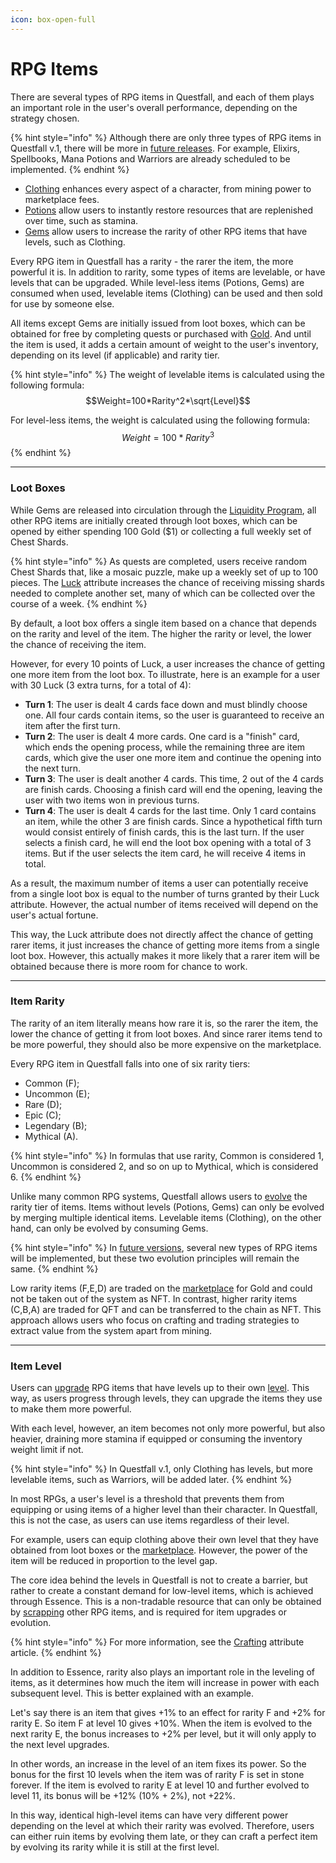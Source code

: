 ```yaml
---
icon: box-open-full
---
```


# RPG Items

There are several types of RPG items in Questfall, and each of them plays an important role in the user's overall performance, depending on the strategy chosen.

{% hint style="info" %}
Although there are only three types of RPG items in Questfall v.1, there will be more in [future releases](../../../roadmap/future-versions.md). For example, Elixirs, Spellbooks, Mana Potions and Warriors are already scheduled to be implemented.
{% endhint %}

* [Clothing](../items.md) enhances every aspect of a character, from mining power to marketplace fees.
* [Potions](potions.md) allow users to instantly restore resources that are replenished over time, such as stamina.&#x20;
* [Gems](gems.md) allow users to increase the rarity of other RPG items that have levels, such as Clothing.

Every RPG item in Questfall has a rarity - the rarer the item, the more powerful it is. In addition to rarity, some types of items are levelable, or have levels that can be upgraded. While level-less items (Potions, Gems) are consumed when used, levelable items (Clothing) can be used and then sold for use by someone else.

All items except Gems are initially issued from loot boxes, which can be obtained for free by completing quests or purchased with [Gold](../../../assets/gold-in-game.md). And until the item is used, it adds a certain amount of weight to the user's inventory, depending on its level (if applicable) and rarity tier.

{% hint style="info" %}
The weight of levelable items is calculated using the following formula:\
$$Weight=100*Rarity^2*\sqrt{Level}$$

For level-less items, the weight is calculated using the following formula: $$Weight=100*Rarity^3$$
{% endhint %}

***

### Loot Boxes

While Gems are released into circulation through the [Liquidity Program](../../../infrastructure/liquidity-providers.md), all other RPG items are initially created through loot boxes, which can be opened by either spending 100 Gold ($1) or collecting a full weekly set of Chest Shards.

{% hint style="info" %}
As quests are completed, users receive random Chest Shards that, like a mosaic puzzle, make up a weekly set of up to 100 pieces. The [Luck](../rpg-attributes/luck.md) attribute increases the chance of receiving missing shards needed to complete another set, many of which can be collected over the course of a week.
{% endhint %}

By default, a loot box offers a single item based on a chance that depends on the rarity and level of the item. The higher the rarity or level, the lower the chance of receiving the item.

However, for every 10 points of Luck, a user increases the chance of getting one more item from the loot box. To illustrate, here is an example for a user with 30 Luck (3 extra turns, for a total of 4):

* **Turn 1**: The user is dealt 4 cards face down and must blindly choose one. All four cards contain items, so the user is guaranteed to receive an item after the first turn.
* **Turn 2**: The user is dealt 4 more cards. One card is a "finish" card, which ends the opening process, while the remaining three are item cards, which give the user one more item and continue the opening into the next turn.
* **Turn 3**: The user is dealt another 4 cards. This time, 2 out of the 4 cards are finish cards. Choosing a finish card will end the opening, leaving the user with two items won in previous turns.
* **Turn 4**: The user is dealt 4 cards for the last time. Only 1 card contains an item, while the other 3 are finish cards. Since a hypothetical fifth turn would consist entirely of finish cards, this is the last turn. If the user selects a finish card, he will end the loot box opening with a total of 3 items. But if the user selects the item card, he will receive 4 items in total.

As a result, the maximum number of items a user can potentially receive from a single loot box is equal to the number of turns granted by their Luck attribute. However, the actual number of items received will depend on the user's actual fortune.

This way, the Luck attribute does not directly affect the chance of getting rarer items, it just increases the chance of getting more items from a single loot box. However, this actually makes it more likely that a rarer item will be obtained because there is more room for chance to work.

***

### Item Rarity

The rarity of an item literally means how rare it is, so the rarer the item, the lower the chance of getting it from loot boxes. And since rarer items tend to be more powerful, they should also be more expensive on the marketplace.

Every RPG item in Questfall falls into one of six rarity tiers:

* Common (F);
* Uncommon (E);
* Rare (D);
* Epic (C);
* Legendary (B);
* Mythical (A).

{% hint style="info" %}
In formulas that use rarity, Common is considered 1, Uncommon is considered 2, and so on up to Mythical, which is considered 6.
{% endhint %}

Unlike many common RPG systems, Questfall allows users to [evolve](../rpg-attributes/crafting.md#evolving) the rarity tier of items. Items without levels (Potions, Gems) can only be evolved by merging multiple identical items. Levelable items (Clothing), on the other hand, can only be evolved by consuming Gems.

{% hint style="info" %}
In [future versions](../../../roadmap/future-versions.md), several new types of RPG items will be implemented, but these two evolution principles will remain the same.
{% endhint %}

Low rarity items (F,E,D) are traded on the [marketplace](../../../infrastructure/marketplace.md) for Gold and could not be taken out of the system as NFT. In contrast, higher rarity items (C,B,A) are traded for QFT and can be transferred to the chain as NFT. This approach allows users who focus on crafting and trading strategies to extract value from the system apart from mining.

***

### Item Level

Users can [upgrade](../rpg-attributes/crafting.md#upgrading) RPG items that have levels up to their own [level](../levels.md). This way, as users progress through levels, they can upgrade the items they use to make them more powerful.

With each level, however, an item becomes not only more powerful, but also heavier, draining more stamina if equipped or consuming the inventory weight limit if not.

{% hint style="info" %}
In Questfall v.1, only Clothing has levels, but more levelable items, such as Warriors, will be added later.
{% endhint %}

In most RPGs, a user's level is a threshold that prevents them from equipping or using items of a higher level than their character. In Questfall, this is not the case, as users can use items regardless of their level.

For example, users can equip clothing above their own level that they have obtained from loot boxes or the [marketplace](../../../infrastructure/marketplace.md). However, the power of the item will be reduced in proportion to the level gap.

The core idea behind the levels in Questfall is not to create a barrier, but rather to create a constant demand for low-level items, which is achieved through Essence. This is a non-tradable resource that can only be obtained by [scrapping](../rpg-attributes/crafting.md#scrapping) other RPG items, and is required for item upgrades or evolution.

{% hint style="info" %}
For more information, see the [Crafting](../rpg-attributes/crafting.md) attribute article.
{% endhint %}

In addition to Essence, rarity also plays an important role in the leveling of items, as it determines how much the item will increase in power with each subsequent level. This is better explained with an example.

Let's say there is an item that gives +1% to an effect for rarity F and +2% for rarity E. So item F at level 10 gives +10%. When the item is evolved to the next rarity E, the bonus increases to +2% per level, but it will only apply to the next level upgrades.&#x20;

In other words, an increase in the level of an item fixes its power. So the bonus for the first 10 levels when the item was of rarity F is set in stone forever. If the item is evolved to rarity E at level 10 and further evolved to level 11, its bonus will be +12% (10% + 2%), not +22%.

In this way, identical high-level items can have very different power depending on the level at which their rarity was evolved. Therefore, users can either ruin items by evolving them late, or they can craft a perfect item by evolving its rarity while it is still at the first level.
